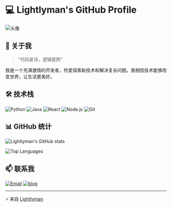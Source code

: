 <!-- <div id="title" align=center>

![Modern C++ template][github-sub-title:img]

[![Anurag's GitHub stats](https://github-readme-stats.vercel.app/api?username=Lightlyman&show_icons=true&theme=tokyonight)](https://b23.tv/iEJTnPp)

![](https://img.shields.io/badge/讨厌-学习-yellow) 
![](https://img.shields.io/badge/性格-开朗-red) 
![](https://img.shields.io/badge/爱好-打游戏-red)

</div>

![头像](image/preview.gif)

![Visitor Count](https://profile-counter.glitch.me/Lightlyman/count.svg)

[github-sub-title:img]: https://readme-typing-svg.herokuapp.com?font=Segoe+Script&center=true&lines=Lightlyman. -->
# 💻 Lightlyman's GitHub Profile

![头像](image/壁纸.png)

## 👋 关于我

> "代码是诗，逻辑是韵"

我是一个充满激情的开发者，热爱探索新技术和解决复杂问题。我相信技术能够改变世界，让生活更美好。

## 🛠 技术栈

![Python](https://img.shields.io/badge/Python-3776AB?style=for-the-badge&logo=python&logoColor=white)
![Java](https://img.shields.io/badge/JavaScript-F7DF1E?style=for-the-badge&logo=javascript&logoColor=black)
![React](https://img.shields.io/badge/React-20232A?style=for-the-badge&logo=react&logoColor=61DAFB)
![Node.js](https://img.shields.io/badge/Node.js-339933?style=for-the-badge&logo=nodedotjs&logoColor=white)
![Git](https://img.shields.io/badge/Git-F05032?style=for-the-badge&logo=git&logoColor=white)

## 📊 GitHub 统计

![Lightlyman's GitHub stats](https://github-readme-stats.vercel.app/api?username=Lightlyman&show_icons=true&theme=radical)

![Top Languages](https://github-readme-stats.vercel.app/api/top-langs/?username=Lightlyman&layout=compact&theme=radical)

## 📫 联系我

[![Email](https://img.shields.io/badge/Email-lightlyman@example.com-D14836?style=for-the-badge&logo=gmail&logoColor=white)](mailto:1743627423@qq.com)
[![blog](https://img.shields.io/badge/LinkedIn-Lightlyman-0077B5?style=for-the-badge&logo=linkedin&logoColor=white)](http://blog.trickertong.top/)

---

⭐ 来自 [Lightlyman](https://github.com/Lightlyman)